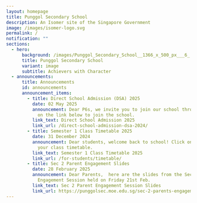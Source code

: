 ```yaml
---
layout: homepage
title: Punggol Secondary School
description: An Isomer site of the Singapore Government
image: /images/isomer-logo.svg
permalink: /
notification: ""
sections:
  - hero:
      background: /images/Punggol_Secondary_School__1366_x_500_px___6_.png
      title: Punggol Secondary School
      variant: image
      subtitle: Achievers with Character
  - announcements:
      title: Announcements
      id: announcements
      announcement_items:
        - title: Direct School Admission (DSA) 2025
          date: 02 May 2025
          announcement: Dear P6s, we invite you to join our school through 2025 DSA. Click
            on the link below to join the school.
          link_text: Direct School Admission 2025
          link_url: /direct-school-admission-dsa-2024/
        - title: Semester 1 Class Timetable 2025
          date: 31 December 2024
          announcement: Dear students, welcome back to school! Click on the link below for
            your class timetable.
          link_text: Semester 1 Class Timetable 2025
          link_url: /for-students/timetable/
        - title: Sec 2 Parent Engagement Slides
          date: 28 February 2025
          announcement: Dear Parents,  here are the slides from the Sec 2 Parent
            Engagement Session held on Friday 21st Feb.
          link_text: Sec 2 Parent Engagement Session Slides
          link_url: https://punggolsec.moe.edu.sg/sec-2-parents-engagement-slides/
---
```

